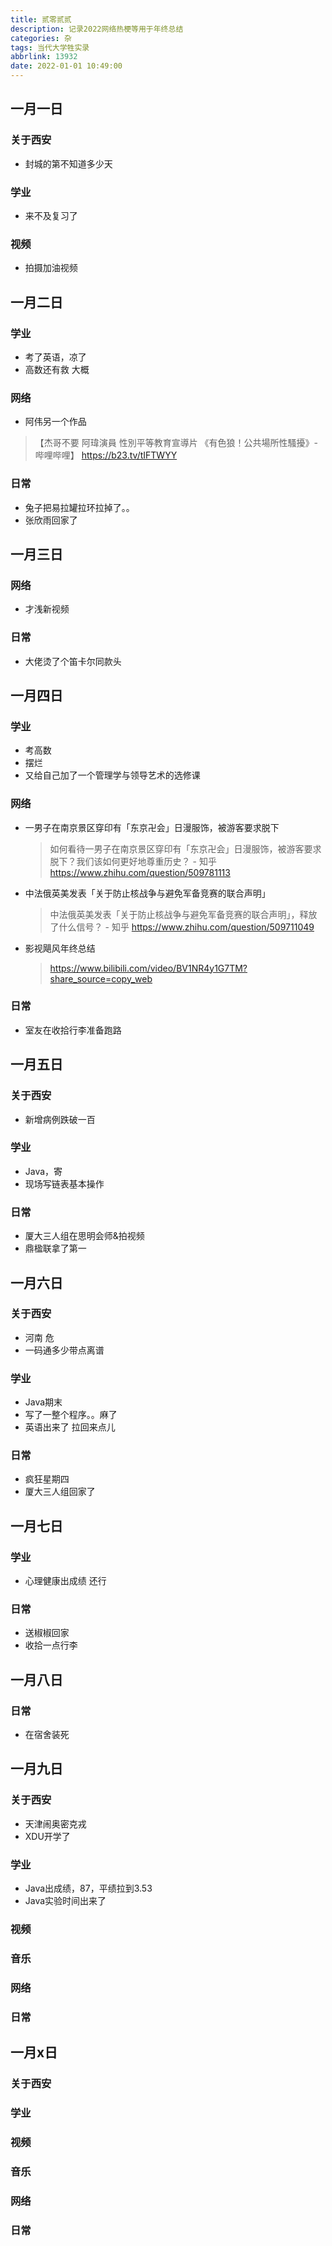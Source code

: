 ```yaml
---
title: 贰零贰贰
description: 记录2022网络热梗等用于年终总结
categories: 杂
tags: 当代大学牲实录
abbrlink: 13932
date: 2022-01-01 10:49:00
---
```


## 一月一日

### 关于西安

- 封城的第不知道多少天

### 学业

- 来不及复习了

### 视频

- 拍摄加油视频

## 一月二日

### 学业

- 考了英语，凉了
- 高数还有救 大概

### 网络

- 阿伟另一个作品
> 【杰哥不要 阿瑋演員 性別平等教育宣導片 《有色狼！公共場所性騷擾》-哔哩哔哩】 https://b23.tv/tIFTWYY

### 日常

- 兔子把易拉罐拉环拉掉了。。
- 张欣雨回家了

## 一月三日

### 网络

- 才浅新视频

### 日常

- 大佬烫了个笛卡尔同款头

## 一月四日

### 学业

- 考高数
- 摆烂
- 又给自己加了一个管理学与领导艺术的选修课

### 网络

- 一男子在南京景区穿印有「东京卍会」日漫服饰，被游客要求脱下

  > 如何看待一男子在南京景区穿印有「东京卍会」日漫服饰，被游客要求脱下？我们该如何更好地尊重历史？ - 知乎 https://www.zhihu.com/question/509781113

- 中法俄英美发表「关于防止核战争与避免军备竞赛的联合声明」

  > 中法俄英美发表「关于防止核战争与避免军备竞赛的联合声明」，释放了什么信号？ - 知乎 https://www.zhihu.com/question/509711049

- 影视飓风年终总结

  > https://www.bilibili.com/video/BV1NR4y1G7TM?share_source=copy_web

### 日常

- 室友在收拾行李准备跑路

## 一月五日

### 关于西安

- 新增病例跌破一百

### 学业

- Java，寄
- 现场写链表基本操作

### 日常

- 厦大三人组在思明会师&拍视频
- 鼎楹联拿了第一

## 一月六日

### 关于西安

- 河南 危
- 一码通多少带点离谱

### 学业

- Java期末
- 写了一整个程序。。麻了
- 英语出来了 拉回来点儿

### 日常

- 疯狂星期四
- 厦大三人组回家了

## 一月七日

### 学业

- 心理健康出成绩 还行

### 日常

- 送椒椒回家
- 收拾一点行李

## 一月八日

### 日常

- 在宿舍装死

## 一月九日

### 关于西安

- 天津闹奥密克戎
- XDU开学了

### 学业

- Java出成绩，87，平绩拉到3.53
- Java实验时间出来了

### 视频

### 音乐

### 网络

### 日常

## 一月x日

### 关于西安

### 学业

### 视频

### 音乐

### 网络

### 日常
